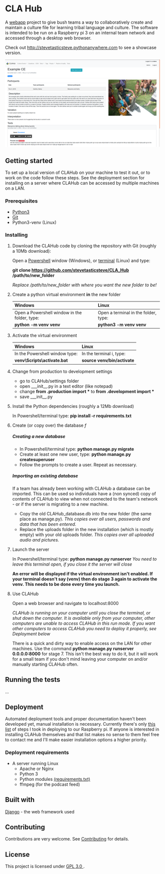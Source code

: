 # CLA Hub
A [webapp](https://en.wikipedia.org/wiki/Web_application) project to give bush teams a way to collaboratively create 
and maintain a culture file for learning tribal language and culture.
The software is intended to be run on a Raspberry pi 3 on an internal team network and accessed through a desktop web 
browser.

Check out http://stevetasticsteve.pythonanywhere.com to see a showcase version.

![Screenshot](https://raw.githubusercontent.com/stevetasticsteve/CLA_Hub/master/CLAHub/assets/example_data/CLAHub_screenshot.png)

## Getting started
To set up a local version of CLAHub on your machine to test it out, or to work on the code follow these steps.
See the deployment section for installing on a server where CLAHub can be accessed by multiple machines on a LAN. 
### Prerequisites
- [Python3](https://www.python.org/downloads/)
- [Git](https://git-scm.com/downloads)
- Python3-venv (Linux)

### Installing
1. Download the CLAHub code by cloning the repository with Git (roughly a 10Mb download):

    Open a [Powershell](https://www.tenforums.com/tutorials/25581-open-windows-powershell-windows-10-a.html) window 
    (Windows), or [terminal](https://www.howtogeek.com/140679/beginner-geek-how-to-start-using-the-linux-terminal/) 
    (Linux) and type:
    
    **git clone https://github.com/stevetasticsteve/CLA_Hub /path/to/new_folder**
    
    *Replace /path/to/new_folder with where you want the new folder to be!*

2. Create a python virtual environment **in** the new folder

    Windows | Linux
    ------- | -----
    Open a Powershell window in the folder, type: | Open a terminal in the folder, type: 
    **python -m venv venv** | **python3 -m venv venv**


3. Activate the virtual environment

    Windows | Linux
    ------- | -----
    In the Powershell window type: | In the terminal i, type: 
    **venv\Scripts\activate.bat** | **source venv/bin/activate**
    
4. Change from production to development settings
    - go to CLAHub/settings folder
    - open \_\__init\_\_.py in a text editor (like notepad)
    - change __from .production import *__ to __from .development import *__
    - save \_\__init\_\_.py
    
5. Install the Python dependencies (roughly a 12Mb download)

    In Powershell/terminal type: **pip install -r requirements.txt**
    
6. Create (or copy over) the database *f*

    ##### Creating a new database
    - In Powershell/terminal type: **python manage.py migrate**
    - Create at least one new user, type: **python manage.py createsuperuser**
     - Follow the prompts to create a user. Repeat as necessary. 
    ##### Importing an existing database
    If a team has already been working with CLAHub a database can be imported. This can be used so individuals have a 
    (non synced) copy of contents of CLAHub to view when not connected to the team's network - or if the server is
    migrating to a new machine.
    - Copy the old CLAHub_database.db into the new folder (the same place as manage.py). *This copies over all users,
    passwords and data that has been entered.*
    - Replace the uploads folder in the new installation (which is mostly empty) with your old uploads folder. *This 
    copies over all uploaded audio and pictures.*
    
7. Launch the server

    In Powershell/terminal type: **python manage.py runserver**
    *You need to leave this terminal open, if you close it the server will close*
    
    **An error will be displayed if the virtual environment isn't enabled. If your terminal doesn't say (venv) then do
    stage 3 again to activate the venv. This needs to be done every time you launch.** 
    
8. Use CLAHub

    Open a web browser and navigate to localhost:8000
    
    *CLAHub is running on your computer until you close the terminal, or shut down the computer. It is available only 
    from your computer, other computers are unable to access CLAHub in this run mode. If you want other computers to 
    access CLAHub you need to deploy it properly, see Deployment below*
    
    There is a quick and dirty way to enable access on the LAN for other machines. Use the command 
    **python manage.py runserver 0.0.0.0:8000** for stage 7. This isn't the best way to do it, but it will work for a 
    small team if you don't mind leaving your computer on and/or manually starting CLAHub often.
    

## Running the tests
...
  
 ## Deployment
 Automated deployment tools and proper documentation haven't been developed yet, manual installation is necessary.
Currently there's only [this list](https://github.com/stevetasticsteve/CLA_Hub/blob/master/deployment_tools/Deployment%20steps_Linux.txt)
of steps I took in deploying to our Raspberry pi.
If anyone is interested in installing CLAHub themselves and that list makes no sense to them feel free to contact me and 
I'll make easier installation options a higher priority.

### Deployment requirements
* A server running Linux
  * Apache or Nginx
  * Python 3
  * Python modules [(requirements.txt)](https://github.com/stevetasticsteve/CLA_Hub/blob/master/requirements.txt)
  * ffmpeg (for the podcast feed)
  
 ## Built with
 [Django](https://www.djangoproject.com/) - the web framework used
 
 ## Contributing
 Contributions are very welcome. See [Contributing](CONTRIBUTING.md) for details.
 
 ## License
 This project is licensed under [GPL 3.0 ](https://github.com/stevetasticsteve/CLA_Hub/blob/master/LICENSE.md).
 